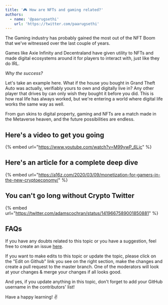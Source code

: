 ```yaml
---
title: '🎮 How are NFTs and gaming related?'
authors:
  - name: '@paarugsethi'
    url: 'https://twitter.com/paarugsethi'
---
```


The Gaming industry has probably gained the most out of the NFT Boom that we've witnessed over the last couple of years.

Games like Axie Infinity and Decentraland have given utility to NFTs and made digital ecosystems around it for players to interact with, just like they do IRL.

*Why the success?*

Let's take an example here. What if the house you bought in Grand Theft Auto was actually, verifiably yours to own and digitally live in? Any other player that drives by can only wish they bought it before you did. This is how real life has always worked, but we're entering a world where digital life works the same way as well.

From gun skins to digital property, gaming and NFTs are a match made in the Metaverse heaven, and the future possibilities are endless.

## Here's a video to get you going

{% embed url="https://www.youtube.com/watch?v=M99ywP_6Ljc" %}

## Here's an article for a complete deep dive

{% embed url="https://a16z.com/2020/03/09/monetization-for-gamers-in-the-new-cryptoeconomy/" %}

## You can't go long without Crypto Twitter

{% embed url="https://twitter.com/adamscochran/status/1419667589001850881" %}

## FAQs

If you have any doubts related to this topic or you have a suggestion, feel free to create an issue [here](https://github.com/SuperteamDAO/ground-zero/issues).

If you want to make edits to this topic or update the topic, please click on the "Edit on Github" link you see on the right section, make the changes and create a pull request to the master branch. One of the moderators will look at your changes & merge your changes if all looks good.

And yes, if you update anything in this topic, don't forget to add your GitHub username in the contributors' list!

Have a happy learning! ✌️
